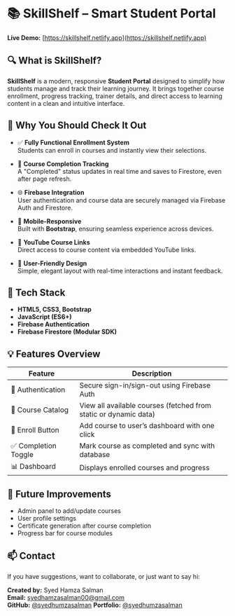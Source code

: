 
# 📚 SkillShelf – Smart Student Portal

**Live Demo:** [https://skillshelf.netlify.app](https://skillshelf.netlify.app)

## 🔍 What is SkillShelf?

**SkillShelf** is a modern, responsive **Student Portal** designed to simplify how students manage and track their learning journey. It brings together course enrollment, progress tracking, trainer details, and direct access to learning content in a clean and intuitive interface.

## 🚀 Why You Should Check It Out

- ✅ **Fully Functional Enrollment System**  
  Students can enroll in courses and instantly view their selections.

- 🎯 **Course Completion Tracking**  
  A "Completed" status updates in real time and saves to Firestore, even after page refresh.

- 🌐 **Firebase Integration**  
  User authentication and course data are securely managed via Firebase Auth and Firestore.

- 📱 **Mobile-Responsive**  
  Built with **Bootstrap**, ensuring seamless experience across devices.

- 🎥 **YouTube Course Links**  
  Direct access to course content via embedded YouTube links.

- 🧠 **User-Friendly Design**  
  Simple, elegant layout with real-time interactions and instant feedback.

## 🔧 Tech Stack

- **HTML5, CSS3, Bootstrap**
- **JavaScript (ES6+)**
- **Firebase Authentication**
- **Firebase Firestore (Modular SDK)**

## 💡 Features Overview

| Feature             | Description                                                      |
|---------------------|------------------------------------------------------------------|
| 🔐 Authentication   | Secure sign-in/sign-out using Firebase Auth                      |
| 📘 Course Catalog    | View all available courses (fetched from static or dynamic data) |
| 📌 Enroll Button     | Add course to user’s dashboard with one click                    |
| ✅ Completion Toggle | Mark course as completed and sync with database                  |
| 📊 Dashboard         | Displays enrolled courses and progress                           |

## 🧪 Future Improvements

- Admin panel to add/update courses  
- User profile settings  
- Certificate generation after course completion  
- Progress bar for course modules


## 📫 Contact

If you have suggestions, want to collaborate, or just want to say hi:

**Created by:** Syed Hamza Salman  
**Email:** syedhamzasalman00@gmail.com  
**GitHub:** [@syedhumzasalman](https://github.com/syedhumzasalman)
**Portfolio:** [@syedhumzasalman](https://www.syedhumzasalman.com/)
